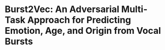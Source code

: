 # Burst2Vec: An Adversarial Multi-Task Approach for Predicting Emotion, Age, and Origin from Vocal Bursts
